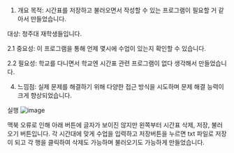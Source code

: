 1. 개요
목적: 시간표를 저장하고 불러오면서 작성할 수 있는 프로그램이 필요할 거 같아서 만들었습니다.

대상: 청주대 재학생들입니다.

2.1 중요성:
이 프로그램을 통해 언제 몇시에 수업이 있는지 확인할 수 있습니다.

2.2 필요성:
학교를 다니면서 학교엔 시간표 관련 프로그램이 없다 생각해서 만들었습니다.

4. 느낌점:
실제 문제를 해결하기 위해 다양한 접근 방식을 시도하며 문제 해결 능력이 크게 향상되었습니다.

실행
![image](https://github.com/user-attachments/assets/283a008b-9802-4ebf-b75d-f997e855ad57)

맥북 오류로 인해 아래 버튼에 글자가 보이진 않지만 왼쪽부터 시간표 삭제, 저장, 불러오기 버튼입니다.
각 시간대에 맞게 수업을 입력하고 저장버튼을 누르면 txt 파일로 저장이 되고 각 행을 클릭하여 삭제도 가능하며
불러오기도 가능하게 만들었습니다.
